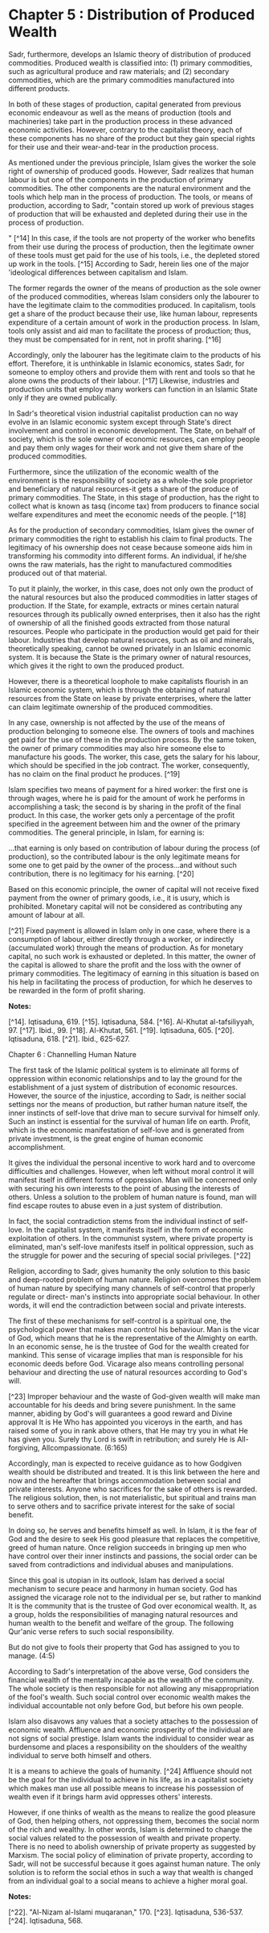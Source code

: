 Chapter 5 : Distribution of Produced Wealth
===========================================

Sadr, furthermore, develops an Islamic theory of distribution of
produced commodities. Produced wealth is classified into: (1) primary
commodities, such as agricultural produce and raw materials; and (2)
secondary commodities, which are the primary commodities manufactured
into different products.

In both of these stages of pro­duction, capital generated from previous
economic endeavour as well as the means of production (tools and
machineries) take part in the production process in these advanced
economic activities. However, contrary to the capitalist theory, each of
these components has no share of the product but they gain special
rights for their use and their wear-and-tear in the production
process.

As mentioned under the previous principle, Islam gives the worker the
sole right of ownership of produced goods. However, Sadr realizes that
human labour is but one of the components in the production of primary
commodities. The other components are the natural environ­ment and the
tools which help man in the process of production. The tools, or means
of production, according to Sadr, "contain stored up work of previous
stages of production that will be exhausted and depleted during their
use in the process of production.

" [^14] In this case, if the tools are not property of the worker who
benefits from their use during the process of production, then the
legitimate owner of these tools must get paid for the use of his tools,
i.e., the depleted stored up work in the tools. [^15] According to Sadr,
herein lies one of the major 'ideological differences between capitalism
and Islam.

The former regards the owner of the means of production as the sole
owner of the produced commodities, whereas Islam considers only the
labourer to have the legitimate claim to the commodities produced. In
capitalism, tools get a share of the product because their use, like
human labour, represents expenditure of a certain amount of work in the
production process. In Islam, tools only assist and aid man to
facilitate the process of production; thus, they must be compensated for
in rent, not in profit sharing. [^16]

Accordingly, only the labourer has the legitimate claim to the products
of his effort. Therefore, it is unthinkable in Islamic economics, states
Sadr, for someone to employ others and provide them with rent and tools
so that he alone owns the products of their labour. [^17] Likewise,
industries and production units that employ many workers can function in
an Islamic State only if they are owned publically.

In Sadr's theoretical vision industrial capitalist production can no
way evolve in an Islamic economic system except through State's direct
involvement and control in economic development. The State, on behalf of
society, which is the sole owner of economic resources, can employ
people and pay them only wages for their work and not give them share of
the produced commodities.

Furthermore, since the utilization of the economic wealth of the
environment is the responsibility of society as a whole-the sole
proprietor and beneficiary of natural resources-it gets a share of the
produce of primary commodities. The State, in this stage of produc­tion,
has the right to collect what is known as tasq (income tax) from
producers to finance social welfare expenditures and meet the eco­nomic
needs of the people. [^18]

As for the production of secondary commodities, Islam gives the owner
of primary commodities the right to establish his claim to final
products. The legitimacy of his ownership does not cease because someone
aids him in transforming his commodity into different forms. An
individual, if he/she owns the raw materials, has the right to
manu­factured commodities produced out of that material.

To put it plainly, the worker, in this case, does not only own the
product of the natural resources but also the produced commodities in
latter stages of pro­duction. If the State, for example, extracts or
mines certain natural resources through its publically owned
enterprises, then it also has the right of ownership of all the finished
goods extracted from those natural resources. People who participate in
the production would get paid for their labour. Industries that develop
natural resources, such as oil and minerals, theoretically speaking,
cannot be owned privately in an Islamic economic system. It is because
the State is the primary owner of natural resources, which gives it the
right to own the pro­duced product.

However, there is a theoretical loophole to make capitalists flourish
in an Islamic economic system, which is through the obtaining of natural
resources from the State on lease by private enterprises, where the
latter can claim legitimate ownership of the produced commodities.

In any case, ownership is not affected by the use of the means of
production belonging to someone else. The owners of tools and ma­chines
get paid for the use of these in the production process. By the same
token, the owner of primary commodities may also hire someone else to
manufacture his goods. The worker, this case, gets the salary for his
labour, which should be specified in the job contract. The worker,
consequently, has no claim on the final product he produces. [^19]

Islam specifies two means of payment for a hired worker: the first one
is through wages, where he is paid for the amount of work he performs in
accomplishing a task; the second is by sharing in the profit of the
final product. In this case, the worker gets only a per­centage of the
profit specified in the agreement between him and the owner of the
primary commodities. The general principle, in Islam, for earning is:

...that earning is only based on contribution of labour during the
process (of production), so the contributed labour is the only
legitimate means for some­ one to get paid by the owner of the
process...and without such contribution, there is no legitimacy for his
earning. [^20]

Based on this economic principle, the owner of capital will not receive
fixed payment from the owner of primary goods, i.e., it is usury, which
is prohibited. Monetary capital will not be considered as contributing
any amount of labour at all.

[^21] Fixed payment is allowed in Islam only in one case, where there is
a consumption of labour, either directly through a worker, or indirectly
(accumulated work) through the means of production. As for monetary
capital, no such work is exhausted or depleted. In this matter, the
owner of the capital is allowed to share the profit and the loss with
the owner of primary commodities. The legitimacy of earning in this
situation is based on his help in facilitating the process of
production, for which he deserves to be rewarded in the form of profit
sharing.

**Notes:**

[^14]. Iqtisaduna, 619.
[^15]. Iqtisaduna, 584.
[^16]. Al-Khutat al-tafsiliyyah, 97.
[^17]. Ibid., 99.
[^18]. Al-Khutat, 561.
[^19]. Iqtisaduna, 605.
[^20]. Iqtisaduna, 618.
[^21]. Ibid., 625-627.

Chapter 6 : Channelling Human Nature

The first task of the Islamic political system is to eliminate all
forms of oppression within economic relationships and to lay the ground
for the establishment of a just system of distribution of eco­nomic
resources. However, the source of the injustice, according to Sadr, is
neither social settings nor the means of production, but rather human
nature itself, the inner instincts of self-love that drive man to secure
survival for himself only. Such an instinct is essential for the
survival of human life on earth. Profit, which is the economic
manifes­tation of self-love and is generated from private investment, is
the great engine of human economic accomplishment.

It gives the individ­ual the personal incentive to work hard and to
overcome difficulties and challenges. However, when left without moral
control it will manifest itself in different forms of oppression. Man
will be concerned only with securing his own interests to the point of
abusing the interests of others. Unless a solution to the problem of
human nature is found, man will find escape routes to abuse even in a
just system of distribu­tion.

In fact, the social contradiction stems from the individual instinct of
self-love. In the capitalist system, it manifests itself in the form of
economic exploitation of others. In the communist system, where private
property is eliminated, man's self-love manifests itself in politi­cal
oppression, such as the struggle for power and the securing of special
social privileges. [^22]

Religion, according to Sadr, gives humanity the only solution to this
basic and deep-rooted problem of human nature. Religion over­comes the
problem of human nature by specifying many channels of self-control that
properly regulate or direct- man's instincts into appro­priate social
behaviour. In other words, it will end the contradiction between social
and private interests.

The first of these mechanisms for self-control is a spiritual one, the
psychological power that makes man control his behaviour. Man is the
vicar of God, which means that he is the representative of the Almighty
on earth. In an economic sense, he is the trustee of God for the wealth
created for mankind. This sense of vicarage implies that man is
respon­sible for his economic deeds before God. Vicarage also means
controlling personal behaviour and directing the use of natural
resources according to God's will.

[^23] Improper behaviour and the waste of God-given wealth will make man
accountable for his deeds and bring severe punishment. In the same
manner, abiding by God's will guarantees a good reward and Divine
approval It is He Who has appointed you viceroys in the earth, and has
raised some of you in rank above others, that He may try you in what He
has given you. Surely thy Lord is swift in retribution; and surely He is
All-forgiving, All­compassionate. (6:165)

Accordingly, man is expected to receive guidance as to how God­given
wealth should be distributed and treated. It is this link between the
here and now and the hereafter that brings accommodation be­tween social
and private interests. Anyone who sacrifices for the sake of others is
rewarded. The religious solution, then, is not materialistic, but
spiritual and trains man to serve others and to sacrifice private
interest for the sake of social benefit.

In doing so, he serves and benefits himself as well. In Islam, it is
the fear of God and the desire to seek His good pleasure that replaces
the competitive, greed of human nature. Once religion succeeds in
bringing up men who have control over their inner instincts and
passions, the social order can be saved from con­tradictions and
individual abuses and manipulations.

Since this goal is utopian in its outlook, Islam has derived a social
mechanism to secure peace and harmony in human society. God has assigned
the vicarage role not to the individual per se, but rather to mankind It
is the community that is the trustee of God over eco­nomical wealth. It,
as a group, holds the responsibilities of managing natural resources and
human wealth to the benefit and welfare of the group. The following
Qur'anic verse refers to such social responsibility.

But do not give to fools their property that God has assigned to you to
manage. (4:5)

According to Sadr's interpretation of the above verse, God considers
the financial wealth of the mentally incapable as the wealth of the
community. The whole society is then responsible for not allowing any
misappropriation of the fool's wealth. Such social control over
eco­nomic wealth makes the individual accountable not only before God,
but before his own people.

Islam also disavows any values that a society attaches to the
possession of economic wealth. Affluence and economic prosperity of the
individual are not signs of social prestige. Islam wants the individual
to consider wear as burdensome and places a responsibility on the
shoulders of the wealthy individual to serve both himself and others.

It is a means to achieve the goals of humanity. [^24] Affluence should
not be the goal for the individual to achieve in his life, as in a
capitalist society which makes man use all possible means to increase
his posses­sion of wealth even if it brings harm avid oppresses others'
interests.

However, if one thinks of wealth as the means to realize the good
pleasure of God, then helping others, not oppressing them, becomes the
social norm of the rich and wealthy. In other words, Islam is
deter­mined to change the social values related to the possession of
wealth and private property. There is no need to abolish ownership of
private property as suggested by Marxism. The social policy of
elimination of private property, according to Sadr, will not be
successful because it goes against human nature. The only solution is to
reform the social ethos in such a way that wealth is changed from an
individual goal to a social means to achieve a higher moral goal.

**Notes:**

[^22]. "Al-Nizam al-Islami muqaranan," 170.
[^23]. Iqtisaduna, 536-537.
[^24]. Iqtisaduna, 568.


